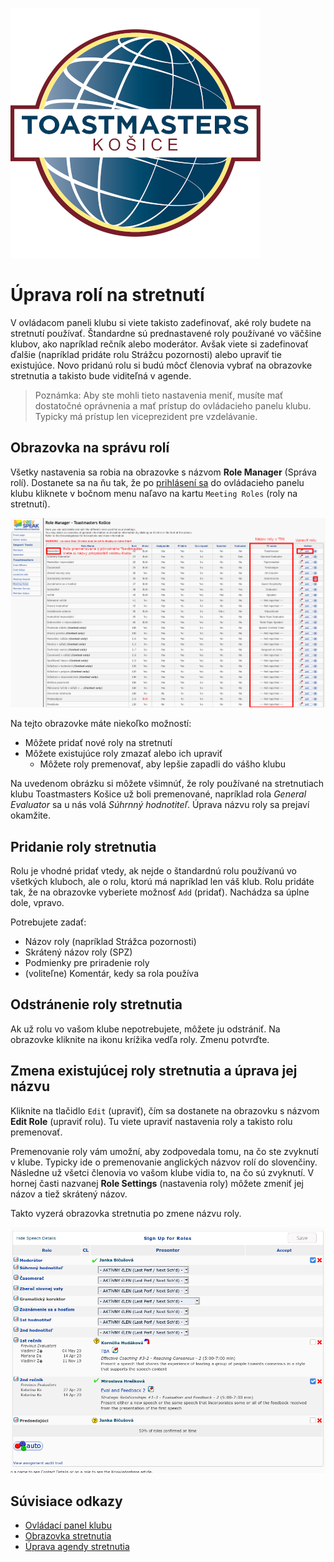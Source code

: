 ![Logo Toastmasters Košice][logo]
# Úprava rolí na stretnutí
V ovládacom paneli klubu si viete takisto zadefinovať, aké roly budete na stretnutí používať. Štandardne sú prednastavené roly používané vo väčšine klubov, ako napríklad rečník alebo moderátor. Avšak viete si zadefinovať ďalšie (napríklad pridáte rolu Strážcu pozornosti) alebo upraviť tie existujúce. Novo pridanú rolu si budú môcť členovia vybrať na obrazovke stretnutia a takisto bude viditeľná v agende.

> Poznámka: Aby ste mohli tieto nastavenia meniť, musíte mať dostatočné oprávnenia a mať prístup do ovládacieho panelu klubu. Typicky má prístup len viceprezident pre vzdelávanie.

## Obrazovka na správu rolí
Všetky nastavenia sa robia na obrazovke s názvom **Role Manager** (Správa rolí). Dostanete sa na ňu tak, že po [prihlásení sa][ovladaci-panel-klubu] do ovládacieho panelu klubu kliknete v bočnom menu naľavo na kartu `Meeting Roles` (roly na stretnutí).

![Správa rolí na stretnutí][sprava-roli-na-stretnuti]

Na tejto obrazovke máte niekoľko možností:
- Môžete pridať nové roly na stretnutí
- Môžete existujúce roly zmazať alebo ich upraviť
    - Môžete roly premenovať, aby lepšie zapadli do vášho klubu

Na uvedenom obrázku si môžete všimnúť, že roly používané na stretnutiach klubu Toastmasters Košice už boli premenované, napríklad rola *General Evaluator* sa u nás volá *Súhrnný hodnotiteľ*. Úprava názvu roly sa prejaví okamžite.

## Pridanie roly stretnutia
Rolu je vhodné pridať vtedy, ak nejde o štandardnú rolu používanú vo všetkých kluboch, ale o rolu, ktorú má napríklad len váš klub. Rolu pridáte tak, že na obrazovke vyberiete možnosť `Add` (pridať). Nachádza sa úplne dole, vpravo.

Potrebujete zadať:
- Názov roly (napríklad Strážca pozornosti)
- Skrátený názov roly (SPZ)
- Podmienky pre priradenie roly
- (voliteľne) Komentár, kedy sa rola používa

## Odstránenie roly stretnutia
Ak už rolu vo vašom klube nepotrebujete, môžete ju odstrániť. Na obrazovke kliknite na ikonu krížika vedľa roly. Zmenu potvrďte.

## Zmena existujúcej roly stretnutia a úprava jej názvu
Kliknite na tlačidlo `Edit` (upraviť), čím sa dostanete na obrazovku s názvom **Edit Role** (upraviť rolu). Tu viete upraviť nastavenia roly a takisto rolu premenovať.

Premenovanie roly vám umožní, aby zodpovedala tomu, na čo ste zvyknutí v klube. Typicky ide o premenovanie anglických názvov rolí do slovenčiny. Následne už všetci členovia vo vašom klube vidia to, na čo sú zvyknutí. V hornej časti nazvanej **Role Settings** (nastavenia roly) môžete zmeniť jej názov a tiež skrátený názov.

Takto vyzerá obrazovka stretnutia po zmene názvu roly.

![Roly stretnutia v slovenčine][roly-stretnutia-v-slovencine]

## Súvisiace odkazy
- [Ovládací panel klubu][ovladaci-panel-klubu]
- [Obrazovka stretnutia][obrazovka-stretnutia]
- [Úprava agendy stretnutia][uprava-agendy-stretnutia]

[logo]: https://github.com/toastmasters-kosice/graficke-podklady/raw/master/Log%C3%A1/%C5%A0tandardn%C3%A9%20zmen%C5%A1en%C3%A9%20logo%20TMKE.png "Logo Toastmasters Košice"
[sprava-roli-na-stretnuti]: https://github.com/toastmasters-kosice/graficke-podklady/raw/master/Sn%C3%ADmky%20obrazovky/easy-Speak/Ovl%C3%A1dac%C3%AD%20panel%20klubu/Spr%C3%A1va%20rol%C3%AD%20na%20stretnut%C3%AD.png "Správa rolí na stretnutí"
[roly-stretnutia-v-slovencine]: https://github.com/toastmasters-kosice/graficke-podklady/raw/master/Sn%C3%ADmky%20obrazovky/easy-Speak/Ovl%C3%A1dac%C3%AD%20panel%20klubu/Role%20stretnutia%20v%20sloven%C4%8Dine.png "Roly stretnutia v slovenčine"
[ovladaci-panel-klubu]: 001%20Ovl%C3%A1dac%C3%AD%20panel%20klubu.md "Ovládací panel klubu"
[obrazovka-stretnutia]: ../Spr%C3%A1va%20stretnutia/001%20Obrazovka%20stretnutia.md "Obrazovka stretnutia"
[uprava-agendy-stretnutia]: ../Spr%C3%A1va%20stretnutia/002%20%C3%9Aprava%20agendy%20stretnutia.md "Úprava agendy stretnutia"
